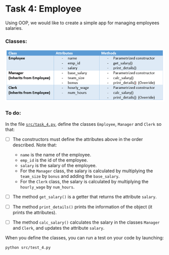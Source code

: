 # Task 4: Employee

Using OOP, we would like to create a simple app for managing employees salaries.

### Classes:

![Classes](img/task_4.PNG)

### To do:
In the file [`src/task_4.py`](src/task_4.py), define the classes `Employee`, `Manager` and `Clerk` so that:
  
- [ ] The constructors must define the attributes above in the order described. Note that:
	* `name` is the name of the employee.
	* `emp_id` is the id of the employee.
	* `salary` is the salary of the employee.
	* For the `Manager` class, the salary is calculated by multiplying the `team_size` by `bonus` and adding the `base_salary`.
	* For the `Clerk` class, the salary is calculated by multiplying the `hourly_wage` by `num_hours`.
	
	
- [ ] The method `get_salary()` is a getter that returns the attribute `salary`.


- [ ] The method `print_details()` prints the information of the object (it prints the attributes).
	

- [ ] The method `calc_salary()` calculates the salary in the classes `Manager` and `Clerk`, and updates the attribute `salary`.

When you define the classes, you can run a test on your code by launching:
```
python src/test_4.py
```
